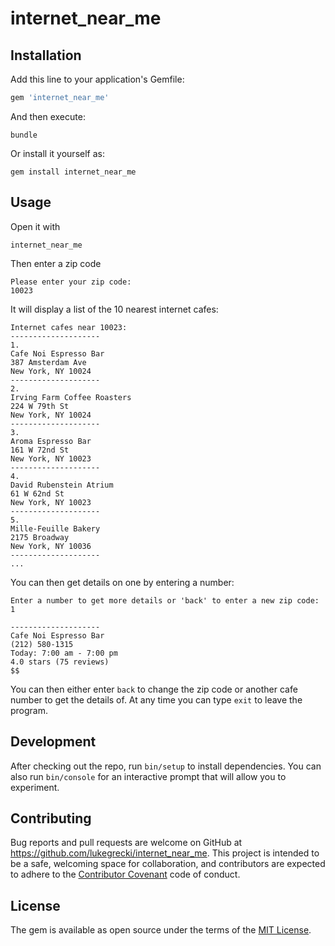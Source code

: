 # internet_near_me

## Installation

Add this line to your application's Gemfile:

```ruby
gem 'internet_near_me'
```

And then execute:

    bundle

Or install it yourself as:

    gem install internet_near_me

## Usage

Open it with

    internet_near_me

Then enter a zip code

    Please enter your zip code:
    10023

It will display a list of the 10 nearest internet cafes:

    Internet cafes near 10023:
    --------------------
    1.
    Cafe Noi Espresso Bar
    387 Amsterdam Ave
    New York, NY 10024
    --------------------
    2.
    Irving Farm Coffee Roasters
    224 W 79th St
    New York, NY 10024
    --------------------
    3.
    Aroma Espresso Bar
    161 W 72nd St
    New York, NY 10023
    --------------------
    4.
    David Rubenstein Atrium
    61 W 62nd St
    New York, NY 10023
    --------------------
    5.
    Mille-Feuille Bakery
    2175 Broadway
    New York, NY 10036
    --------------------
    ...

You can then get details on one by entering a number:

    Enter a number to get more details or 'back' to enter a new zip code:
    1

    --------------------
    Cafe Noi Espresso Bar
    (212) 580-1315
    Today: 7:00 am - 7:00 pm
    4.0 stars (75 reviews)
    $$

You can then either enter `back` to change the zip code or another cafe number 
to get the details of. At any time you can type `exit` to leave the program.

## Development

After checking out the repo, run `bin/setup` to install dependencies. You can also run `bin/console` for an interactive prompt that will allow you to experiment.

## Contributing

Bug reports and pull requests are welcome on GitHub at https://github.com/lukegrecki/internet_near_me. This project is intended to be a safe, welcoming space for collaboration, and contributors are expected to adhere to the [Contributor Covenant](http://contributor-covenant.org) code of conduct.


## License

The gem is available as open source under the terms of the [MIT License](http://opensource.org/licenses/MIT).

